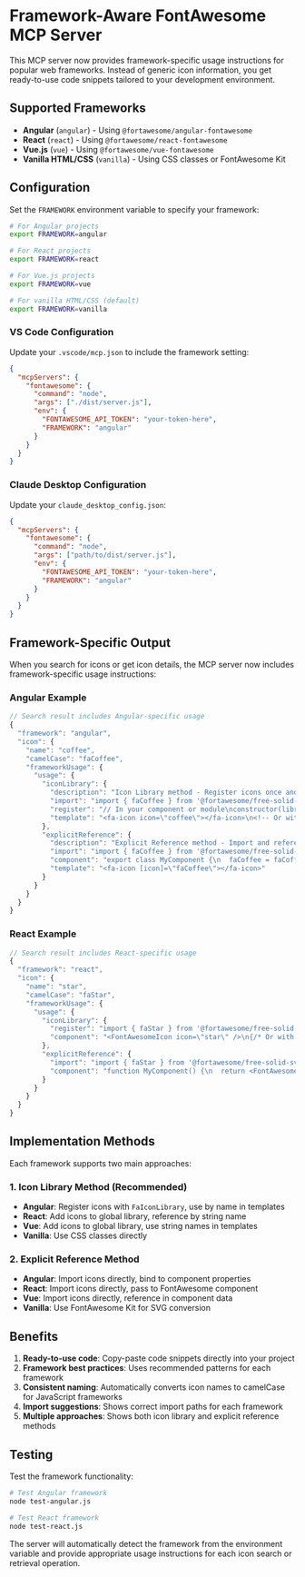 # Framework-Aware FontAwesome MCP Server

This MCP server now provides framework-specific usage instructions for popular web frameworks. Instead of generic icon information, you get ready-to-use code snippets tailored to your development environment.

## Supported Frameworks

- **Angular** (`angular`) - Using `@fortawesome/angular-fontawesome`
- **React** (`react`) - Using `@fortawesome/react-fontawesome`
- **Vue.js** (`vue`) - Using `@fortawesome/vue-fontawesome`
- **Vanilla HTML/CSS** (`vanilla`) - Using CSS classes or FontAwesome Kit

## Configuration

Set the `FRAMEWORK` environment variable to specify your framework:

```bash
# For Angular projects
export FRAMEWORK=angular

# For React projects  
export FRAMEWORK=react

# For Vue.js projects
export FRAMEWORK=vue

# For vanilla HTML/CSS (default)
export FRAMEWORK=vanilla
```

### VS Code Configuration

Update your `.vscode/mcp.json` to include the framework setting:

```json
{
  "mcpServers": {
    "fontawesome": {
      "command": "node",
      "args": ["./dist/server.js"],
      "env": {
        "FONTAWESOME_API_TOKEN": "your-token-here",
        "FRAMEWORK": "angular"
      }
    }
  }
}
```

### Claude Desktop Configuration

Update your `claude_desktop_config.json`:

```json
{
  "mcpServers": {
    "fontawesome": {
      "command": "node",
      "args": ["path/to/dist/server.js"],
      "env": {
        "FONTAWESOME_API_TOKEN": "your-token-here",
        "FRAMEWORK": "angular"
      }
    }
  }
}
```

## Framework-Specific Output

When you search for icons or get icon details, the MCP server now includes framework-specific usage instructions:

### Angular Example

```typescript
// Search result includes Angular-specific usage
{
  "framework": "angular",
  "icon": {
    "name": "coffee",
    "camelCase": "faCoffee",
    "frameworkUsage": {
      "usage": {
        "iconLibrary": {
          "description": "Icon Library method - Register icons once and use by name (recommended)",
          "import": "import { faCoffee } from '@fortawesome/free-solid-svg-icons';",
          "register": "// In your component or module\nconstructor(library: FaIconLibrary) {\n  library.addIcons(faCoffee);\n}",
          "template": "<fa-icon icon=\"coffee\"></fa-icon>\n<!-- Or with explicit family/style -->\n<fa-icon icon=\"['solid', 'coffee']\"></fa-icon>"
        },
        "explicitReference": {
          "description": "Explicit Reference method - Import and reference icons directly",
          "import": "import { faCoffee } from '@fortawesome/free-solid-svg-icons';",
          "component": "export class MyComponent {\n  faCoffee = faCoffee;\n}",
          "template": "<fa-icon [icon]=\"faCoffee\"></fa-icon>"
        }
      }
    }
  }
}
```

### React Example

```javascript
// Search result includes React-specific usage
{
  "framework": "react",
  "icon": {
    "name": "star",
    "camelCase": "faStar",
    "frameworkUsage": {
      "usage": {
        "iconLibrary": {
          "register": "import { faStar } from '@fortawesome/free-solid-svg-icons';\nlibrary.add(faStar);",
          "component": "<FontAwesomeIcon icon=\"star\" />\n{/* Or with explicit family/style */}\n<FontAwesomeIcon icon={[\"fas\", \"star\"]} />"
        },
        "explicitReference": {
          "import": "import { faStar } from '@fortawesome/free-solid-svg-icons';\nimport { FontAwesomeIcon } from '@fortawesome/react-fontawesome';",
          "component": "function MyComponent() {\n  return <FontAwesomeIcon icon={faStar} />;\n}"
        }
      }
    }
  }
}
```

## Implementation Methods

Each framework supports two main approaches:

### 1. Icon Library Method (Recommended)
- **Angular**: Register icons with `FaIconLibrary`, use by name in templates
- **React**: Add icons to global library, reference by string name
- **Vue**: Add icons to global library, use string names in templates
- **Vanilla**: Use CSS classes directly

### 2. Explicit Reference Method
- **Angular**: Import icons directly, bind to component properties
- **React**: Import icons directly, pass to FontAwesome component
- **Vue**: Import icons directly, reference in component data
- **Vanilla**: Use FontAwesome Kit for SVG conversion

## Benefits

1. **Ready-to-use code**: Copy-paste code snippets directly into your project
2. **Framework best practices**: Uses recommended patterns for each framework
3. **Consistent naming**: Automatically converts icon names to camelCase for JavaScript frameworks
4. **Import suggestions**: Shows correct import paths for each framework
5. **Multiple approaches**: Shows both icon library and explicit reference methods

## Testing

Test the framework functionality:

```bash
# Test Angular framework
node test-angular.js

# Test React framework  
node test-react.js
```

The server will automatically detect the framework from the environment variable and provide appropriate usage instructions for each icon search or retrieval operation.
